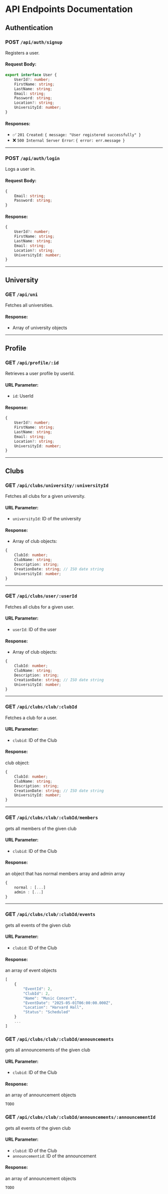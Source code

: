 # API Endpoints Documentation

## Authentication

### POST `/api/auth/signup`
Registers a user.

#### Request Body:
```ts
export interface User {
    UserId?: number;
    FirstName: string;
    LastName: string;
    Email: string;
    Password: string;
    Location?: string;
    UniversityId: number;
}
```

#### Responses:
- ✅ `201 Created`: `{ message: "User registered successfully" }`
- ❌ `500 Internal Server Error`: `{ error: err.message }`

---

### POST `/api/auth/login`
Logs a user in.

#### Request Body:
```ts
{
    Email: string;
    Password: string;
}
```

#### Response:
```ts
{
    UserId?: number;
    FirstName: string;
    LastName: string;
    Email: string;
    Location?: string;
    UniversityId: number;
}
```

---

## University

### GET `/api/uni`
Fetches all universities.

#### Response:
- Array of university objects

---

## Profile

### GET `/api/profile/:id`
Retrieves a user profile by userId.

#### URL Parameter:
- `id`: UserId

#### Response:
```ts
{
    UserId?: number;
    FirstName: string;
    LastName: string;
    Email: string;
    Location?: string;
    UniversityId: number;
}
```

---

## Clubs

### GET `/api/clubs/university/:universityId`
Fetches all clubs for a given university.

#### URL Parameter:
- `universityId`: ID of the university

#### Response:
- Array of club objects:

```ts
{
    ClubId: number;
    ClubName: string;
    Description: string;
    CreationDate: string; // ISO date string
    UniversityId: number;
}
```

---

### GET `/api/clubs/user/:userId`
Fetches all clubs for a given user.

#### URL Parameter:
- `userId`: ID of the user

#### Response:
- Array of club objects:

```ts
{
    ClubId: number;
    ClubName: string;
    Description: string;
    CreationDate: string; // ISO date string
    UniversityId: number;
}
```

---

### GET `/api/clubs/club/:clubId`
Fetches a club for a user.

#### URL Parameter:
- `clubid`: ID of the Club

#### Response:
club object:

```ts
{
    ClubId: number;
    ClubName: string;
    Description: string;
    CreationDate: string; // ISO date string
    UniversityId: number;
}
```
---

### GET `/api/clubs/club/:clubId/members`
gets all members of the given club

#### URL Parameter:
- `clubid`: ID of the Club

#### Response:
an object that has normal members array and admin array

```ts
{
    normal : [...]
    admin : [...]
}
```
---

### GET `/api/clubs/club/:clubId/events`
gets all events of the given club

#### URL Parameter:
- `clubid`: ID of the Club

#### Response:
an array of event objects

```ts
[
    {
        "EventId": 2,
        "ClubId": 2,
        "Name": "Music Concert",
        "EventDate": "2025-05-01T06:00:00.000Z",
        "Location": "Harvard Hall",
        "Status": "Scheduled"
    }
    ...
]
```

### GET `/api/clubs/club/:clubId/announcements`
gets all announcements of the given club

#### URL Parameter:
- `clubid`: ID of the Club

#### Response:
an array of announcement objects

```ts
TODO
```

### GET `/api/clubs/club/:clubId/announcements/:announcementId`
gets all events of the given club

#### URL Parameter:
- `clubid`: ID of the Club
- `announcementid`: ID of the announcement

#### Response:
an array of announcement objects

```ts
TODO
```